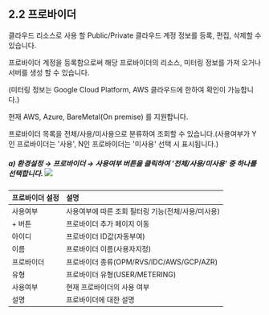 ## 2.2 프로바이더

클라우드 리소스로 사용 할 Public/Private 클라우드 계정 정보를 등록, 편집, 삭제할 수 있습니다.

프로바이더 계정을 등록함으로써 해당 프로바이더의 리소스, 미터링 정보를 가져 오거나 서버를 생성 할 수 있습니다.

\(미터링 정보는 Google Cloud Platform, AWS 클라우드에 한하여 확인이 가능합니다.\)

현재 AWS, Azure, BareMetal\(On premise\) 를 지원합니다.

프로바이더 목록을 전체/사용/미사용으로 분류하여 조회할 수 있습니다.\(사용여부가 Y인 프로바이더는 '사용', N인 프로바이더는 '미사용' 선택 시 표시됩니다.\)

##### a\)    환경설정 → 프로바이더  →  사용여부 버튼을 클릭하여 '전체/사용/미사용' 중 하나를 선택합니다.  ![](/assets/프로조회.png)

| 프로바이더 설정 | **설명** |
| :--- | :--- |
| 사용여부 | 사용여부에 따른 조회 필터링 기능\(전체/사용/미사용\) |
| + 버튼 | 프로바이더 추가 페이지 이동  |
| 아이디 | 프로바이더 ID값\(자동부여\) |
| 이름 | 프로바이더 이름\(사용자지정\) |
| 프로바이더 | 프로바이더 종류\(OPM/RVS/IDC/AWS/GCP/AZR\) |
| 유형 | 프로바이더 유형\(USER/METERING\) |
| 사용여부 | 현재 프로바이더의 사용 여부 |
| 설명 | 프로바이더에 대한 설명 |



